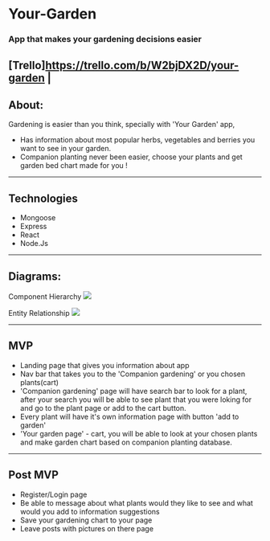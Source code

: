 # Your-Garden

### App that makes your gardening decisions easier

## [Trello]https://trello.com/b/W2bjDX2D/your-garden |

## About:

Gardening is easier than you think, specially with 'Your Garden' app,

- Has information about most popular herbs, vegetables and berries you want to see in your garden.
- Companion planting never been easier, choose your plants and get garden bed chart made for you !

---

## Technologies

- Mongoose
- Express
- React
- Node.Js

---

## Diagrams:

Component Hierarchy
<img src= './CHD'>

Entity Relationship
<img src= './ERD'>

---

## MVP

- Landing page that gives you information about app
- Nav bar that takes you to the 'Companion gardening' or you chosen plants(cart)
- 'Companion gardening' page will have search bar to look for a plant, after your search you will be able to see plant that you were loking for and go to the plant page or add to the cart button.
- Every plant will have it's own information page with button 'add to garden'
- 'Your garden page' - cart, you will be able to look at your chosen plants and make garden chart based on companion planting database.

---

## Post MVP

- Register/Login page
- Be able to message about what plants would they like to see and what would you add to information suggestions
- Save your gardening chart to your page
- Leave posts with pictures on there page
